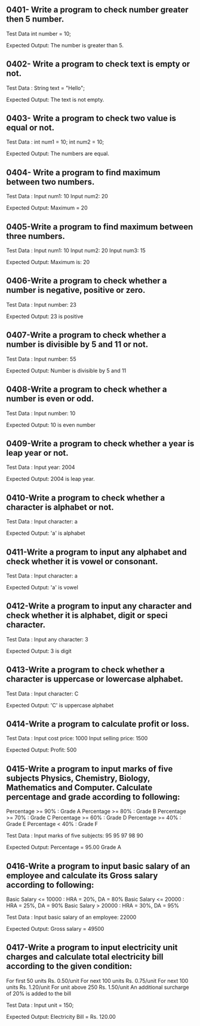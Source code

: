 
## 0401- Write a program to check number greater then 5 number.
Test Data
int number = 10;

Expected Output:
The number is greater than 5.


## 0402- Write a program to check text is empty or not.
Test Data :
String text = "Hello";

Expected Output:
The text is not empty.


## 0403- Write a program to check two value is equal or not.
Test Data :
int num1 = 10;
int num2 = 10;

Expected Output:
The numbers are equal.


## 0404- Write a program to find maximum between two numbers.
Test Data :
Input num1: 10
Input num2: 20

Expected Output:
Maximum = 20


## 0405-Write a program to find maximum between three numbers.
Test Data :
Input num1: 10
Input num2: 20
Input num3: 15

Expected Output:
Maximum is: 20

## 0406-Write a program to check whether a number is negative, positive or zero.
Test Data :
Input number: 23

Expected Output:
23 is positive

## 0407-Write a program to check whether a number is divisible by 5 and 11 or not.
Test Data :
Input number: 55

Expected Output:
Number is divisible by 5 and 11

## 0408-Write a program to check whether a number is even or odd.
Test Data :
Input number: 10

Expected Output:
10 is even number

## 0409-Write a program to check whether a year is leap year or not.
Test Data :
Input year: 2004

Expected Output:
2004 is leap year.


## 0410-Write a program to check whether a character is alphabet or not.
Test Data :
Input character: a

Expected Output:
'a' is alphabet

## 0411-Write a program to input any alphabet and check whether it is vowel or consonant.
Test Data :
Input character: a

Expected Output:
'a' is vowel

## 0412-Write a program to input any character and check whether it is alphabet, digit or speci character.
Test Data :
Input any character: 3

Expected Output:
3 is digit

## 0413-Write a program to check whether a character is uppercase or lowercase alphabet.
Test Data :
Input character: C

Expected Output:
'C' is uppercase alphabet


## 0414-Write a program to calculate profit or loss.
Test Data :
Input cost price: 1000
Input selling price: 1500

Expected Output:
Profit: 500

## 0415-Write a program to input marks of five subjects Physics, Chemistry, Biology, Mathematics and Computer. Calculate percentage and grade according to following:
Percentage >= 90% : Grade A
Percentage >= 80% : Grade B
Percentage >= 70% : Grade C
Percentage >= 60% : Grade D
Percentage >= 40% : Grade E
Percentage < 40% : Grade F

Test Data :
Input marks of five subjects: 95
95
97
98
90

Expected Output:
Percentage = 95.00 
Grade A

## 0416-Write a program to input basic salary of an employee and calculate its Gross salary according to following:
Basic Salary <= 10000 : HRA = 20%, DA = 80%
Basic Salary <= 20000 : HRA = 25%, DA = 90%
Basic Salary > 20000 : HRA = 30%, DA = 95%

Test Data :
Input basic salary of an employee: 22000

Expected Output:
Gross salary = 49500

## 0417-Write a program to input electricity unit charges and calculate total electricity bill according to the given condition:
For first 50 units Rs. 0.50/unit
For next 100 units Rs. 0.75/unit
For next 100 units Rs. 1.20/unit
For unit above 250 Rs. 1.50/unit
An additional surcharge of 20% is added to the bill

Test Data :
Input unit = 150;

Expected Output:
Electricity Bill = Rs. 120.00